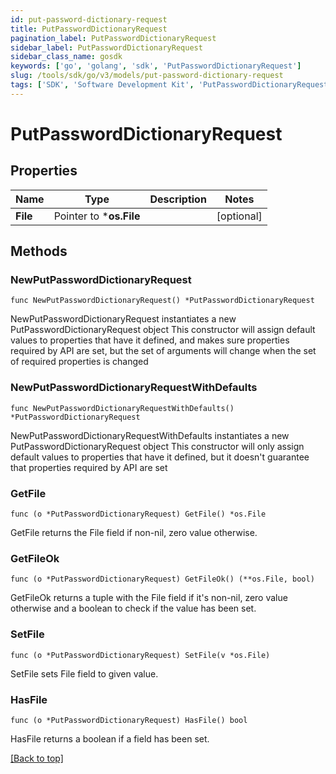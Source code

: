 ```yaml
---
id: put-password-dictionary-request
title: PutPasswordDictionaryRequest
pagination_label: PutPasswordDictionaryRequest
sidebar_label: PutPasswordDictionaryRequest
sidebar_class_name: gosdk
keywords: ['go', 'golang', 'sdk', 'PutPasswordDictionaryRequest'] 
slug: /tools/sdk/go/v3/models/put-password-dictionary-request
tags: ['SDK', 'Software Development Kit', 'PutPasswordDictionaryRequest']
---
```


# PutPasswordDictionaryRequest

## Properties

Name | Type | Description | Notes
------------ | ------------- | ------------- | -------------
**File** | Pointer to ***os.File** |  | [optional] 

## Methods

### NewPutPasswordDictionaryRequest

`func NewPutPasswordDictionaryRequest() *PutPasswordDictionaryRequest`

NewPutPasswordDictionaryRequest instantiates a new PutPasswordDictionaryRequest object
This constructor will assign default values to properties that have it defined,
and makes sure properties required by API are set, but the set of arguments
will change when the set of required properties is changed

### NewPutPasswordDictionaryRequestWithDefaults

`func NewPutPasswordDictionaryRequestWithDefaults() *PutPasswordDictionaryRequest`

NewPutPasswordDictionaryRequestWithDefaults instantiates a new PutPasswordDictionaryRequest object
This constructor will only assign default values to properties that have it defined,
but it doesn't guarantee that properties required by API are set

### GetFile

`func (o *PutPasswordDictionaryRequest) GetFile() *os.File`

GetFile returns the File field if non-nil, zero value otherwise.

### GetFileOk

`func (o *PutPasswordDictionaryRequest) GetFileOk() (**os.File, bool)`

GetFileOk returns a tuple with the File field if it's non-nil, zero value otherwise
and a boolean to check if the value has been set.

### SetFile

`func (o *PutPasswordDictionaryRequest) SetFile(v *os.File)`

SetFile sets File field to given value.

### HasFile

`func (o *PutPasswordDictionaryRequest) HasFile() bool`

HasFile returns a boolean if a field has been set.


[[Back to top]](#) 



